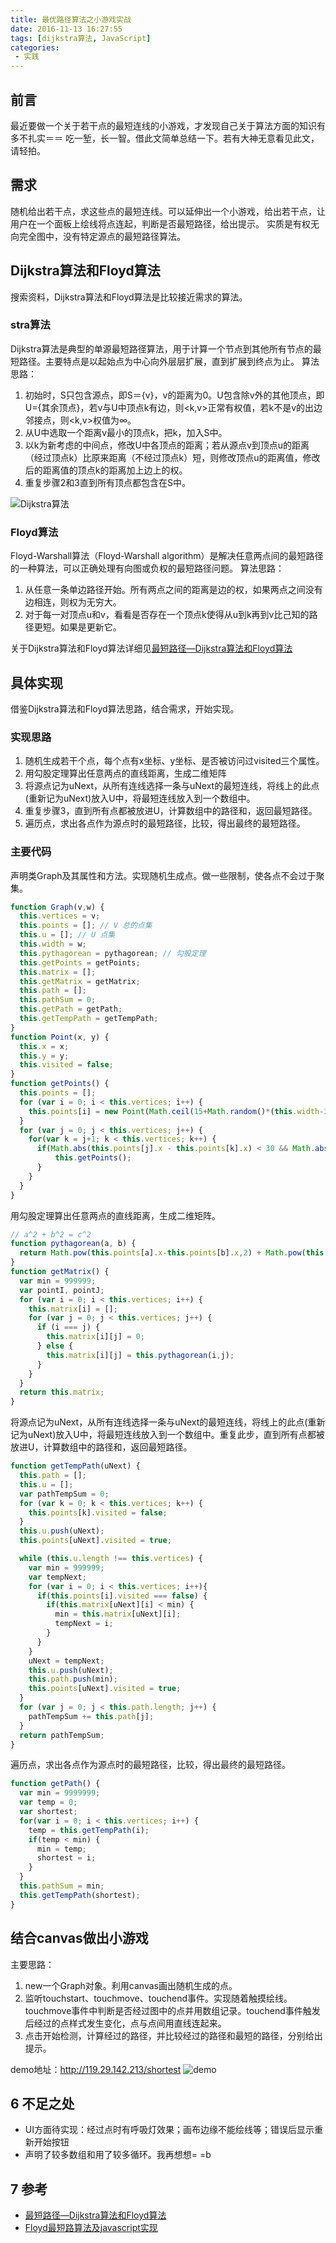 ```yaml
---
title: 最优路径算法之小游戏实战
date: 2016-11-13 16:27:55
tags: [dijkstra算法, JavaScript]
categories:
 - 实践
---
```


## 前言
最近要做一个关于若干点的最短连线的小游戏，才发现自己关于算法方面的知识有多不扎实＝＝ 吃一堑，长一智。借此文简单总结一下。若有大神无意看见此文，请轻拍。
<!-- more -->
## 需求
随机给出若干点，求这些点的最短连线。可以延伸出一个小游戏，给出若干点，让用户在一个面板上绘线将点连起，判断是否最短路径，给出提示。
实质是有权无向完全图中，没有特定源点的最短路径算法。

## Dijkstra算法和Floyd算法
搜索资料，Dijkstra算法和Floyd算法是比较接近需求的算法。

### stra算法
Dijkstra算法是典型的单源最短路径算法，用于计算一个节点到其他所有节点的最短路径。主要特点是以起始点为中心向外层层扩展，直到扩展到终点为止。
算法思路：
1. 初始时，S只包含源点，即S＝{v}，v的距离为0。U包含除v外的其他顶点，即U={其余顶点}，若v与U中顶点k有边，则<k,v>正常有权值，若k不是v的出边邻接点，则<k,v>权值为∞。
2. 从U中选取一个距离v最小的顶点k，把k，加入S中。
3. 以k为新考虑的中间点，修改U中各顶点的距离；若从源点v到顶点u的距离（经过顶点k）比原来距离（不经过顶点k）短，则修改顶点u的距离值，修改后的距离值的顶点k的距离加上边上的权。
4. 重复步骤2和3直到所有顶点都包含在S中。

![Dijkstra算法](/static/2016/11/shortest-1.gif)

### Floyd算法
Floyd-Warshall算法（Floyd-Warshall algorithm）是解决任意两点间的最短路径的一种算法，可以正确处理有向图或负权的最短路径问题。
算法思路：
1. 从任意一条单边路径开始。所有两点之间的距离是边的权，如果两点之间没有边相连，则权为无穷大。
2. 对于每一对顶点u和v，看看是否存在一个顶点k使得从u到k再到v比己知的路径更短。如果是更新它。

关于Dijkstra算法和Floyd算法详细见[最短路径—Dijkstra算法和Floyd算法](http://www.cnblogs.com/biyeymyhjob/archive/2012/07/31/2615833.html)

## 具体实现
借鉴Dijkstra算法和Floyd算法思路，结合需求，开始实现。
### 实现思路
1. 随机生成若干个点，每个点有x坐标、y坐标、是否被访问过visited三个属性。
2. 用勾股定理算出任意两点的直线距离，生成二维矩阵
3. 将源点记为uNext，从所有连线选择一条与uNext的最短连线，将线上的此点(重新记为uNext)放入U中，将最短连线放入到一个数组中。
4. 重复步骤3，直到所有点都被放进U，计算数组中的路径和，返回最短路径。
5. 遍历点，求出各点作为源点时的最短路径，比较，得出最终的最短路径。

### 主要代码
声明类Graph及其属性和方法。实现随机生成点。做一些限制，使各点不会过于聚集。
``` js
function Graph(v,w) {
  this.vertices = v;
  this.points = []; // V 总的点集
  this.u = []; // U 点集
  this.width = w;
  this.pythagorean = pythagorean; // 勾股定理
  this.getPoints = getPoints;
  this.matrix = [];
  this.getMatrix = getMatrix;
  this.path = [];
  this.pathSum = 0;
  this.getPath = getPath;
  this.getTempPath = getTempPath;
}
function Point(x, y) {
  this.x = x;
  this.y = y;
  this.visited = false;
}
function getPoints() {
  this.points = [];
  for (var i = 0; i < this.vertices; i++) {
    this.points[i] = new Point(Math.ceil(15+Math.random()*(this.width-30)),Math.ceil(15+Math.random()*(this.width-30)));
  }
  for (var j = 0; j < this.vertices; j++) {
    for(var k = j+1; k < this.vertices; k++) {
      if(Math.abs(this.points[j].x - this.points[k].x) < 30 && Math.abs(this.points[j].y - this.points[k].y) < 30) {
          this.getPoints();
      }
    }
  }
}
```
用勾股定理算出任意两点的直线距离，生成二维矩阵。
``` js
// a^2 + b^2 = c^2
function pythagorean(a, b) {
  return Math.pow(this.points[a].x-this.points[b].x,2) + Math.pow(this.points[a].y-this.points[b].y,2);
}
function getMatrix() {
  var min = 999999;
  var pointI, pointJ;
  for (var i = 0; i < this.vertices; i++) {
    this.matrix[i] = [];
    for (var j = 0; j < this.vertices; j++) {
      if (i === j) {
        this.matrix[i][j] = 0;
      } else {
        this.matrix[i][j] = this.pythagorean(i,j);
      }
    }
  }
  return this.matrix;
}
```
将源点记为uNext，从所有连线选择一条与uNext的最短连线，将线上的此点(重新记为uNext)放入U中，将最短连线放入到一个数组中。重复此步，直到所有点都被放进U，计算数组中的路径和，返回最短路径。
``` js
function getTempPath(uNext) {
  this.path = [];
  this.u = [];
  var pathTempSum = 0;
  for (var k = 0; k < this.vertices; k++) {
    this.points[k].visited = false;
  }
  this.u.push(uNext);
  this.points[uNext].visited = true;

  while (this.u.length !== this.vertices) {
    var min = 999999;
    var tempNext;
    for (var i = 0; i < this.vertices; i++){
      if(this.points[i].visited === false) {
        if(this.matrix[uNext][i] < min) {
          min = this.matrix[uNext][i];
          tempNext = i;
        }
      }
    }
    uNext = tempNext;
    this.u.push(uNext);
    this.path.push(min);
    this.points[uNext].visited = true;
  }
  for (var j = 0; j < this.path.length; j++) {
    pathTempSum += this.path[j];
  }
  return pathTempSum;
}
```
遍历点，求出各点作为源点时的最短路径，比较，得出最终的最短路径。
``` js
function getPath() {
  var min = 9999999;
  var temp = 0;
  var shortest;
  for(var i = 0; i < this.vertices; i++) {
    temp = this.getTempPath(i);
    if(temp < min) {
      min = temp;
      shortest = i;
    }
  }
  this.pathSum = min;
  this.getTempPath(shortest);
}
```
## 结合canvas做出小游戏
主要思路：
1. new一个Graph对象。利用canvas画出随机生成的点。
2. 监听touchstart、touchmove、touchend事件。实现随着触摸绘线。touchmove事件中判断是否经过图中的点并用数组记录。touchend事件触发后经过的点样式发生变化，点与点间用直线连起来。
3. 点击开始检测，计算经过的路径，并比较经过的路径和最短的路径，分别给出提示。

demo地址：http://119.29.142.213/shortest
![demo](/static/2016/11/shortest-2.png)

## 6 不足之处
 - UI方面待实现：经过点时有呼吸灯效果；画布边缘不能绘线等；错误后显示重新开始按钮
 - 声明了较多数组和用了较多循环。我再想想= =b

## 7 参考
- [最短路径—Dijkstra算法和Floyd算法](http://www.cnblogs.com/biyeymyhjob/archive/2012/07/31/2615833.html)
- [Floyd最短路算法及javascript实现](http://www.108js.com/article/article5/50041.html?id=898)
